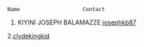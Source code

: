 
    Name                    Contact
1. KIYINI JOSEPH BALAMAZZE [josephkb87](https://github.com/josephkb87)

2.[clydekingkid](https://github.com/clydekingkid)

